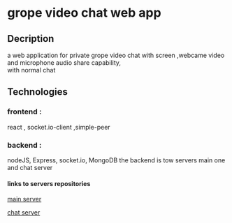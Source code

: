 # grope video chat web app

## Decription
a web application for private grope video chat with screen ,webcame video and microphone audio share capability,   
with normal chat

## Technologies

### frontend :
react , socket.io-client ,simple-peer
### backend :
nodeJS, Express, socket.io, MongoDB 
the backend is tow servers main one and chat server

#### links to servers repositories

[main server](https://github.com/newasad/appleseeds_final_project_zoom_lookAlike-mainServer)

[chat server](https://github.com/newasad/appleseeds_final_project_zoom_lookAlike-chatServer)



